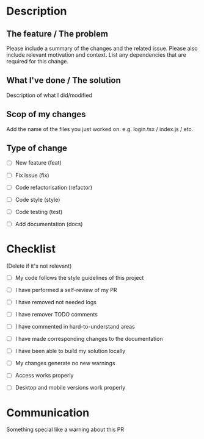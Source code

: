 # Description

## The feature / The problem
Please include a summary of the changes and the related issue. Please also include relevant motivation and context. List any dependencies that are required for this change.

## What I've done / The solution
Description of what I did/modified

## Scop of my changes
Add the name of the files you just worked on.
e.g. login.tsx / index.js / etc.

## Type of change
- [ ] New feature (feat)
- [ ] Fix issue (fix)
- [ ] Code refactorisation (refactor)
- [ ] Code style (style)
- [ ] Code testing (test)
- [ ] Add documentation (docs)


# Checklist
(Delete if it's not relevant)
- [ ] My code follows the style guidelines of this project
- [ ] I have performed a self-review of my PR
- [ ] I have removed not needed logs
- [ ] I have remover TODO comments
- [ ] I have commented in hard-to-understand areas
- [ ] I have made corresponding changes to the documentation
- [ ] I have been able to build my solution locally
- [ ] My changes generate no new warnings
- [ ] Access works properly
- [ ] Desktop and mobile versions work properly


# Communication
Something special like a warning about this PR